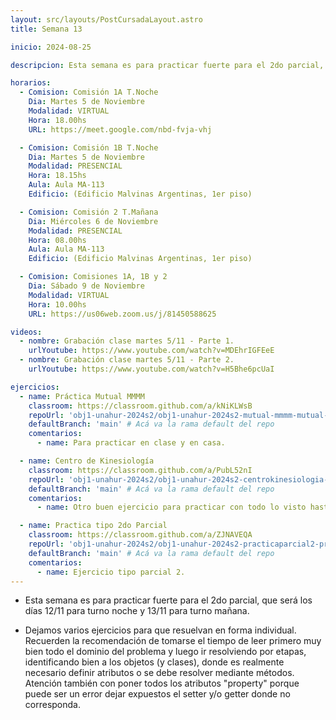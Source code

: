 ```yaml
---
layout: src/layouts/PostCursadaLayout.astro
title: Semana 13

inicio: 2024-08-25

descripcion: Esta semana es para practicar fuerte para el 2do parcial, que será los días 12/11 para turno noche y 13/11 para turno mañana.

horarios:
  - Comision: Comisión 1A T.Noche
    Dia: Martes 5 de Noviembre
    Modalidad: VIRTUAL
    Hora: 18.00hs
    URL: https://meet.google.com/nbd-fvja-vhj

  - Comision: Comisión 1B T.Noche
    Dia: Martes 5 de Noviembre
    Modalidad: PRESENCIAL
    Hora: 18.15hs
    Aula: Aula MA-113
    Edificio: (Edificio Malvinas Argentinas, 1er piso)

  - Comision: Comisión 2 T.Mañana
    Dia: Miércoles 6 de Noviembre
    Modalidad: PRESENCIAL
    Hora: 08.00hs
    Aula: Aula MA-113
    Edificio: (Edificio Malvinas Argentinas, 1er piso)

  - Comision: Comisiones 1A, 1B y 2
    Dia: Sábado 9 de Noviembre
    Modalidad: VIRTUAL
    Hora: 10.00hs
    URL: https://us06web.zoom.us/j/81450588625

videos:
  - nombre: Grabación clase martes 5/11 - Parte 1.
    urlYoutube: https://www.youtube.com/watch?v=MDEhrIGFEeE
  - nombre: Grabación clase martes 5/11 - Parte 2.
    urlYoutube: https://www.youtube.com/watch?v=H5Bhe6pcUaI

ejercicios:
  - name: Práctica Mutual MMMM
    classroom: https://classroom.github.com/a/kNiKLWsB
    repoUrl: 'obj1-unahur-2024s2/obj1-unahur-2024s2-mutual-mmmm-mutual-MMMM' # Acá va la URL del repo sin el "https://github.com/"
    defaultBranch: 'main' # Acá va la rama default del repo
    comentarios:
      - name: Para practicar en clase y en casa.

  - name: Centro de Kinesiología
    classroom: https://classroom.github.com/a/PubL52nI
    repoUrl: 'obj1-unahur-2024s2/obj1-unahur-2024s2-centrokinesiologia-centroKinesiologia' # Acá va la URL del repo sin el "https://github.com/"
    defaultBranch: 'main' # Acá va la rama default del repo
    comentarios:
      - name: Otro buen ejercicio para practicar con todo lo visto hasta ahora.

  - name: Practica tipo 2do Parcial
    classroom: https://classroom.github.com/a/ZJNAVEQA
    repoUrl: 'obj1-unahur-2024s2/obj1-unahur-2024s2-practicaparcial2-practicaParcial2' # Acá va la URL del repo sin el "https://github.com/"
    defaultBranch: 'main' # Acá va la rama default del repo
    comentarios:
      - name: Ejercicio tipo parcial 2.
---
```


- Esta semana es para practicar fuerte para el 2do parcial, que será los días 12/11 para turno noche y 13/11 para turno mañana.

- Dejamos varios ejercicios para que resuelvan en forma individual. Recuerden la recomendación de tomarse el tiempo de leer primero muy bien todo el dominio del problema y luego ir resolviendo por etapas, identificando bien a los objetos (y clases), donde es realmente necesario definir atributos o se debe resolver mediante métodos. Atención también con poner todos los atributos "property" porque puede ser un error dejar expuestos el setter y/o getter donde no corresponda.
